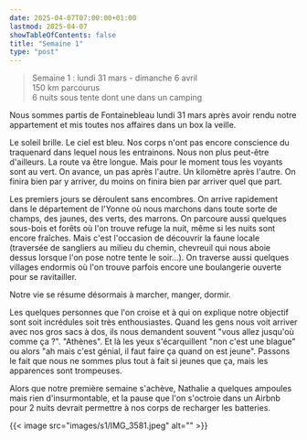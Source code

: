 ```yaml
---
date: 2025-04-07T07:00:00+01:00
lastmod: 2025-04-07
showTableOfContents: false
title: "Semaine 1"
type: "post"
---
```


> Semaine 1 : lundi 31 mars - dimanche 6 avril  
> 150 km parcourus  
> 6 nuits sous tente dont une dans un camping

Nous sommes partis de Fontainebleau lundi 31 mars après avoir rendu notre appartement et mis toutes nos affaires dans un box la veille.

Le soleil brille. Le ciel est bleu. Nos corps n'ont pas encore conscience du traquenard dans lequel nous les entrainons. Nous non plus peut-être d'ailleurs. La route va être longue. Mais pour le moment tous les voyants sont au vert. On avance, un pas après l'autre. Un kilomètre après l'autre. On finira bien par y arriver, du moins on finira bien par arriver quel que part.

Les premiers jours se déroulent sans encombres. On arrive rapidement dans le département de l'Yonne où nous marchons dans toute sorte de champs, des jaunes, des verts, des marrons. On parcoure aussi quelques sous-bois et forêts où l'on trouve refuge la nuit, même si les nuits sont encore fraîches. Mais c'est l'occasion de découvrir la faune locale (traversée de sangliers au milieu du chemin, chevreuil qui nous aboie dessus lorsque l'on pose notre tente le soir...). On traverse aussi quelques villages endormis où l'on trouve parfois encore une boulangerie ouverte pour se ravitailler. 

Notre vie se résume désormais à marcher, manger, dormir.

Les quelques personnes que l'on croise et à qui on explique notre objectif sont soit incrédules soit très enthousiastes. Quand les gens nous voit arriver avec nos gros sacs à dos, ils nous demandent souvent "vous allez jusqu'où comme ça ?". "Athènes". Et là les yeux s'écarquillent "non c'est une blague" ou alors "ah mais c'est génial, il faut faire ça quand on est jeune". Passons le fait que nous ne sommes plus tout à fait si jeunes que ça, mais les apparences sont trompeuses.

Alors que notre première semaine s'achève, Nathalie a quelques ampoules mais rien d'insurmontable, et la pause que l'on s'octroie dans un Airbnb pour 2 nuits devrait permettre à nos corps de recharger les batteries.

{{< image src="images/s1/IMG_3581.jpeg" alt="" >}}

